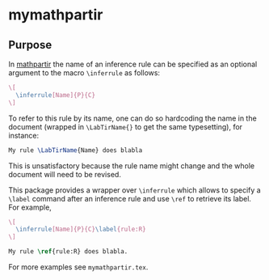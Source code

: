 # mymathpartir

## Purpose

In [mathpartir](https://ctan.org/pkg/mathpartir) the name of an
inference rule can be specified as an optional argument to the macro
`\inferrule` as follows:

```tex
\[
  \inferrule[Name]{P}{C}
\]
```

To refer to this rule by its name, one can do so hardcoding the name
in the document (wrapped in `\LabTirName{}` to get the same
typesetting), for instance:

```tex
My rule \LabTirName{Name} does blabla
```

This is unsatisfactory because the rule name might change and the
whole document will need to be revised.

This package provides a wrapper over `\inferrule` which allows to
specify a `\label` command after an inference rule and use `\ref` to
retrieve its label. For example,

```tex
\[
  \inferrule[Name]{P}{C}\label{rule:R}
\]

My rule \ref{rule:R} does blabla.
```

For more examples see `mymathpartir.tex`.
